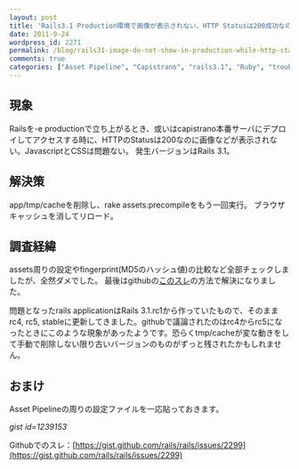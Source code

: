 ```yaml
---
layout: post
title: 'Rails3.1 Production環境で画像が表示されない、HTTP Statusは200成功なのに'
date: 2011-9-24
wordpress_id: 2271
permalink: /blog/rails31-image-do-not-show-in-production-while-http-status-code-is-200
comments: true
categories: ["Asset Pipeline", "Capistrano", "rails3.1", "Ruby", "troubleshooting"]
---
```

## 現象
Railsを-e productionで立ち上がるとき、或いはcapistrano本番サーバにデプロイしてアクセスする時に、HTTPのStatusは200なのに画像などが表示されない。JavascriptとCSSは問題ない。
発生バージョンはRails 3.1。

## 解決策
app/tmp/cacheを削除し、rake assets:precompileをもう一回実行。
ブラウザキャッシュを消してリロード。

## 調査経緯
assets周りの設定やfingerprint(MD5のハッシュ値)の比較など全部チェックしましたが、全然ダメでした。
最後はgithubの<a href="https://gist.github.com/rails/rails/issues/2299" title="このスレ" target="_blank">このスレ</a>の方法で解決になりました。

問題となったrails applicationはRails 3.1.rc1から作っていたもので、そのままrc4, rc5, stableに更新してきました。githubで議論されたのはrc4からrc5になったときにこのような現象があったようです。恐らくtmp/cacheが変な動きをして手動で削除しない限り古いバージョンのものがずっと残されたかもしれません。

## おまけ
Asset Pipelineの周りの設定ファイルを一応貼っておきます。

*gist id=1239153*

Githubでのスレ：[https://gist.github.com/rails/rails/issues/2299](https://gist.github.com/rails/rails/issues/2299)
